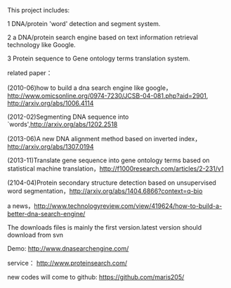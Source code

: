 This project includes:


1 DNA/protein 'word' detection and segment system.

2 a DNA/protein search engine based on text information retrieval technology like Google.

3 Protein sequence to Gene ontology terms translation system.

related paper：

(2010-06)how to build a dna search engine like google，http://www.omicsonline.org/0974-7230/JCSB-04-081.php?aid=2901, http://arxiv.org/abs/1006.4114

(2012-02)Segmenting DNA sequence into `words',http://arxiv.org/abs/1202.2518

(2013-06)A new DNA alignment method based on inverted index，http://arxiv.org/abs/1307.0194

(2013-11)Translate gene sequence into gene ontology terms based on statistical machine translation，http://f1000research.com/articles/2-231/v1

(2104-04)Protein secondary structure detection based on unsupervised word segmentation，http://arxiv.org/abs/1404.6866?context=q-bio

a news，http://www.technologyreview.com/view/419624/how-to-build-a-better-dna-search-engine/


The downloads files is mainly the first version.latest version should download from svn

Demo:
http://www.dnasearchengine.com/

service：
http://www.proteinsearch.com/

new codes will come to github:
https://github.com/maris205/